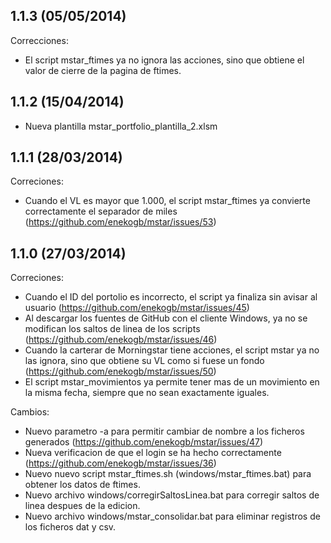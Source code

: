 ## 1.1.3 (05/05/2014)

Correcciones:

  - El script mstar_ftimes ya no ignora las acciones, sino que obtiene el valor de cierre de la pagina de ftimes.

## 1.1.2 (15/04/2014)

  - Nueva plantilla mstar_portfolio_plantilla_2.xlsm

## 1.1.1 (28/03/2014)

Correciones:

 - Cuando el VL es mayor que 1.000, el script mstar_ftimes ya convierte correctamente el separador de miles (https://github.com/enekogb/mstar/issues/53)

## 1.1.0 (27/03/2014)

Correciones:

 - Cuando el ID del portolio es incorrecto, el script ya finaliza sin avisar al usuario (https://github.com/enekogb/mstar/issues/45)
 - Al descargar los fuentes de GitHub con el cliente Windows, ya no se modifican los saltos de linea de los scripts (https://github.com/enekogb/mstar/issues/46)
 - Cuando la carterar de Morningstar tiene acciones, el script mstar ya no las ignora, sino que obtiene su VL como si fuese un fondo (https://github.com/enekogb/mstar/issues/50)
 - El script mstar_movimientos ya permite tener mas de un movimiento en la misma fecha, siempre que no sean exactamente iguales.


Cambios:

  - Nuevo parametro -a para permitir cambiar de nombre a los ficheros generados (https://github.com/enekogb/mstar/issues/47)
  - Nueva verificacion de que el login se ha hecho correctamente (https://github.com/enekogb/mstar/issues/36)
  - Nuevo nuevo script mstar_ftimes.sh (windows/mstar_ftimes.bat) para obtener los datos de ftimes.
  - Nuevo archivo windows/corregirSaltosLinea.bat para corregir saltos de linea despues de la edicion.
  - Nuevo archivo windows/mstar_consolidar.bat para eliminar registros de los ficheros dat y csv.

